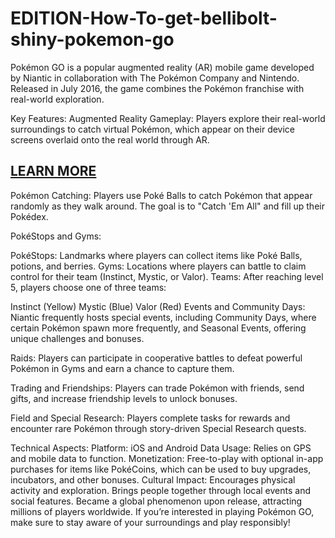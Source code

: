 # EDITION-How-To-get-bellibolt-shiny-pokemon-go

Pokémon GO is a popular augmented reality (AR) mobile game developed by Niantic in collaboration with The Pokémon Company and Nintendo. Released in July 2016, the game combines the Pokémon franchise with real-world exploration.

Key Features:
Augmented Reality Gameplay: Players explore their real-world surroundings to catch virtual Pokémon, which appear on their device screens overlaid onto the real world through AR.

<h2><a href="https://getallnow.online/i/0c54bf5">LEARN MORE</a></h2>

Pokémon Catching: Players use Poké Balls to catch Pokémon that appear randomly as they walk around. The goal is to "Catch 'Em All" and fill up their Pokédex.

PokéStops and Gyms:

PokéStops: Landmarks where players can collect items like Poké Balls, potions, and berries.
Gyms: Locations where players can battle to claim control for their team (Instinct, Mystic, or Valor).
Teams: After reaching level 5, players choose one of three teams:

Instinct (Yellow)
Mystic (Blue)
Valor (Red)
Events and Community Days: Niantic frequently hosts special events, including Community Days, where certain Pokémon spawn more frequently, and Seasonal Events, offering unique challenges and bonuses.

Raids: Players can participate in cooperative battles to defeat powerful Pokémon in Gyms and earn a chance to capture them.

Trading and Friendships: Players can trade Pokémon with friends, send gifts, and increase friendship levels to unlock bonuses.

Field and Special Research: Players complete tasks for rewards and encounter rare Pokémon through story-driven Special Research quests.

Technical Aspects:
Platform: iOS and Android
Data Usage: Relies on GPS and mobile data to function.
Monetization: Free-to-play with optional in-app purchases for items like PokéCoins, which can be used to buy upgrades, incubators, and other bonuses.
Cultural Impact:
Encourages physical activity and exploration.
Brings people together through local events and social features.
Became a global phenomenon upon release, attracting millions of players worldwide.
If you’re interested in playing Pokémon GO, make sure to stay aware of your surroundings and play responsibly!
